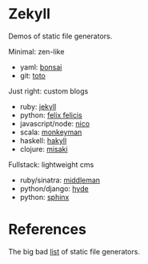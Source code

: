 # Zekyll

Demos of static file generators.

Minimal: zen-like
- yaml: [bonsai](http://tinytree.info)
- git: [toto](http://cloudhead.io/toto)

Just right: custom blogs
- ruby: [jekyll](http://jekyllrb.com)
- python: [felix felicis](http://liquidluck.readthedocs.org)
- javascript/node: [nico](http://lab.lepture.com/nico)
- scala: [monkeyman](https://github.com/wspringer/monkeyman/)
- haskell: [hakyll](http://jaspervdj.be/hakyll/)
- clojure: [misaki](http://liquidz.github.io/misaki/)

Fullstack: lightweight cms
- ruby/sinatra: [middleman](http://middlemanapp.com)
- python/django: [hyde](http://ringce.com/hyde)
- python: [sphinx](http://sphinx-doc.org)

# References
The big bad [list](https://iwantmyname.com/blog/2011/02/list-static-website-generators.html) of static file generators.
